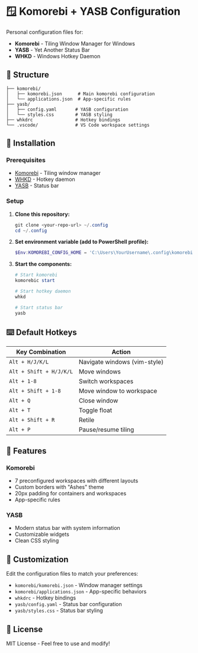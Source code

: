 # 🪟 Komorebi + YASB Configuration

Personal configuration files for:
- **Komorebi** - Tiling Window Manager for Windows
- **YASB** - Yet Another Status Bar
- **WHKD** - Windows Hotkey Daemon

## 📁 Structure

```
├── komorebi/
│   ├── komorebi.json      # Main komorebi configuration
│   └── applications.json  # App-specific rules
├── yasb/
│   ├── config.yaml       # YASB configuration
│   └── styles.css        # YASB styling
├── whkdrc                # Hotkey bindings
└── .vscode/              # VS Code workspace settings
```

## 🚀 Installation

### Prerequisites
- [Komorebi](https://github.com/LGUG2Z/komorebi) - Tiling window manager
- [WHKD](https://github.com/LGUG2Z/whkd) - Hotkey daemon
- [YASB](https://github.com/denBot/yasb) - Status bar

### Setup

1. **Clone this repository:**
   ```powershell
   git clone <your-repo-url> ~/.config
   cd ~/.config
   ```

2. **Set environment variable (add to PowerShell profile):**
   ```powershell
   $Env:KOMOREBI_CONFIG_HOME = 'C:\Users\YourUsername\.config\komorebi'
   ```

3. **Start the components:**
   ```powershell
   # Start komorebi
   komorebic start
   
   # Start hotkey daemon
   whkd
   
   # Start status bar
   yasb
   ```

## ⌨️ Default Hotkeys

| Key Combination | Action |
|----------------|--------|
| `Alt + H/J/K/L` | Navigate windows (vim-style) |
| `Alt + Shift + H/J/K/L` | Move windows |
| `Alt + 1-8` | Switch workspaces |
| `Alt + Shift + 1-8` | Move window to workspace |
| `Alt + Q` | Close window |
| `Alt + T` | Toggle float |
| `Alt + Shift + R` | Retile |
| `Alt + P` | Pause/resume tiling |

## 🎨 Features

### Komorebi
- 7 preconfigured workspaces with different layouts
- Custom borders with "Ashes" theme
- 20px padding for containers and workspaces
- App-specific rules

### YASB
- Modern status bar with system information
- Customizable widgets
- Clean CSS styling

## 🔧 Customization

Edit the configuration files to match your preferences:
- `komorebi/komorebi.json` - Window manager settings
- `komorebi/applications.json` - App-specific behaviors
- `whkdrc` - Hotkey bindings
- `yasb/config.yaml` - Status bar configuration
- `yasb/styles.css` - Status bar styling

## 📝 License

MIT License - Feel free to use and modify!
